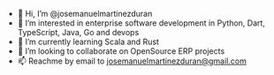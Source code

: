 - 👋 Hi, I’m @josemanuelmartinezduran
- 👀 I’m interested in enterprise software development in Python, Dart, TypeScript, Java, Go and devops
- 🌱 I’m currently learning Scala and Rust
- 💞️ I’m looking to collaborate on OpenSource ERP projects
- 📫 Reachme by email to josemanuelmartinezduran@gmail.com

